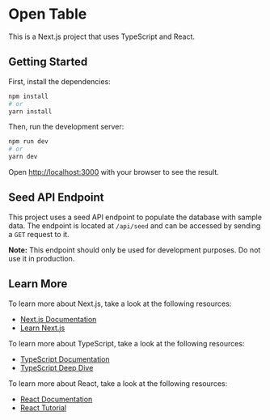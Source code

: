 # Open Table

This is a Next.js project that uses TypeScript and React.

## Getting Started

First, install the dependencies:

```bash
npm install
# or
yarn install
```

Then, run the development server:

```bash
npm run dev
# or
yarn dev
```

Open [http://localhost:3000](http://localhost:3000) with your browser to see the result.

## Seed API Endpoint

This project uses a seed API endpoint to populate the database with sample data. The endpoint is located at `/api/seed` and can be accessed by sending a `GET` request to it.

**Note:** This endpoint should only be used for development purposes. Do not use it in production.

## Learn More

To learn more about Next.js, take a look at the following resources:

- [Next.js Documentation](https://nextjs.org/docs)
- [Learn Next.js](https://nextjs.org/learn)

To learn more about TypeScript, take a look at the following resources:

- [TypeScript Documentation](https://www.typescriptlang.org/docs/)
- [TypeScript Deep Dive](https://basarat.gitbook.io/typescript/)

To learn more about React, take a look at the following resources:

- [React Documentation](https://reactjs.org/docs/getting-started.html)
- [React Tutorial](https://reactjs.org/tutorial/tutorial.html)
